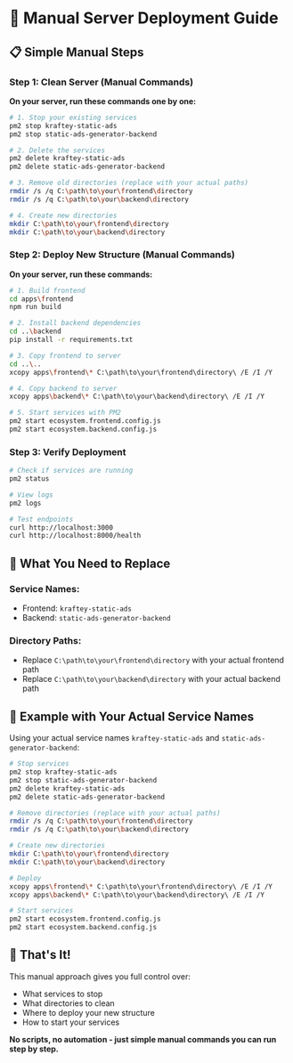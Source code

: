 # 🚀 Manual Server Deployment Guide

## 📋 **Simple Manual Steps**

### **Step 1: Clean Server (Manual Commands)**

**On your server, run these commands one by one:**

```bash
# 1. Stop your existing services
pm2 stop kraftey-static-ads
pm2 stop static-ads-generator-backend

# 2. Delete the services
pm2 delete kraftey-static-ads
pm2 delete static-ads-generator-backend

# 3. Remove old directories (replace with your actual paths)
rmdir /s /q C:\path\to\your\frontend\directory
rmdir /s /q C:\path\to\your\backend\directory

# 4. Create new directories
mkdir C:\path\to\your\frontend\directory
mkdir C:\path\to\your\backend\directory
```

### **Step 2: Deploy New Structure (Manual Commands)**

**On your server, run these commands:**

```bash
# 1. Build frontend
cd apps\frontend
npm run build

# 2. Install backend dependencies
cd ..\backend
pip install -r requirements.txt

# 3. Copy frontend to server
cd ..\..
xcopy apps\frontend\* C:\path\to\your\frontend\directory\ /E /I /Y

# 4. Copy backend to server
xcopy apps\backend\* C:\path\to\your\backend\directory\ /E /I /Y

# 5. Start services with PM2
pm2 start ecosystem.frontend.config.js
pm2 start ecosystem.backend.config.js
```

### **Step 3: Verify Deployment**

```bash
# Check if services are running
pm2 status

# View logs
pm2 logs

# Test endpoints
curl http://localhost:3000
curl http://localhost:8000/health
```

## 🔧 **What You Need to Replace**

### **Service Names:**
- Frontend: `kraftey-static-ads`
- Backend: `static-ads-generator-backend`

### **Directory Paths:**
- Replace `C:\path\to\your\frontend\directory` with your actual frontend path
- Replace `C:\path\to\your\backend\directory` with your actual backend path

## 📝 **Example with Your Actual Service Names**

Using your actual service names `kraftey-static-ads` and `static-ads-generator-backend`:

```bash
# Stop services
pm2 stop kraftey-static-ads
pm2 stop static-ads-generator-backend
pm2 delete kraftey-static-ads
pm2 delete static-ads-generator-backend

# Remove directories (replace with your actual paths)
rmdir /s /q C:\path\to\your\frontend\directory
rmdir /s /q C:\path\to\your\backend\directory

# Create new directories
mkdir C:\path\to\your\frontend\directory
mkdir C:\path\to\your\backend\directory

# Deploy
xcopy apps\frontend\* C:\path\to\your\frontend\directory\ /E /I /Y
xcopy apps\backend\* C:\path\to\your\backend\directory\ /E /I /Y

# Start services
pm2 start ecosystem.frontend.config.js
pm2 start ecosystem.backend.config.js
```

## 🎯 **That's It!**

This manual approach gives you full control over:
- What services to stop
- What directories to clean
- Where to deploy your new structure
- How to start your services

**No scripts, no automation - just simple manual commands you can run step by step.**
